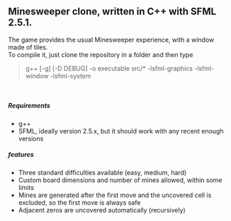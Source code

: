 <h2>Minesweeper clone, written in C++ with SFML 2.5.1.</h2>
<p>The game provides the usual Minesweeper experience, with a window made of tiles.<br/>
To compile it, just clone the repository in a folder and then type
<blockquote>g++ [-g] [-D DEBUG] -o executable src/* -lsfml-graphics -lsfml-window -lsfml-system</blockquote> <br/>
<h5>Requirements</h5>
<ul>
	<li>g++</li>
	<li>SFML, ideally version 2.5.x, but it should work with any recent enough versions</li>
</ul>
<h5>features</h5>
<ul>
	<li>Three standard difficulties available (easy, medium, hard)</li>
	<li>Custom board dimensions and number of mines allowed, within some limits</li>
	<li>Mines are generated after the first move and the uncovered cell is excluded, so the first move is always safe</li>
	<li>Adjacent zeros are uncovered automatically (recursively)</li>
</ul> 
</p>
